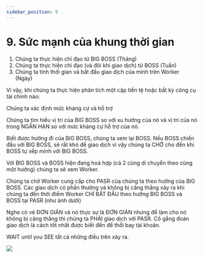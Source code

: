 ```yaml
---
sidebar_position: 9
---
```

# 9. Sức mạnh của khung thời gian
 1. Chúng ta thực hiện chỉ đạo từ BIG BOSS (Tháng)
 2. Chúng ta thực hiện chỉ đạo (và đôi khi giao dịch) từ BOSS (Tuần)
 3. Chúng ta tính thời gian và bắt đầu giao dịch của mình trên Worker (Ngày)

Vì vậy, khi chúng ta thực hiện phân tích một cặp tiền tệ hoặc bất kỳ công cụ tài chính nào: 

Chúng ta xác định mức kháng cự và hỗ trợ

Chúng ta tìm hiểu vị trí của BIG BOSS so với xu hướng của nó và vị trí của nó trong NGẮN HẠN so với mức kháng cự hỗ trợ của nó.

Biết được hướng đi của BIG BOSS, chúng ta xem lại  BOSS. Nếu BOSS chiến đầu với BIG BOSS, sẽ rất khó để giao dịch vì vậy chúng ta CHỜ cho đến khi BOSS tự xếp mình với BIG BOSS.

Với BIG BOSS và BOSS hiện đang hoà hợp (cả 2 cùng di chuyển theo cùng một hướng) chúng ta sẽ xem Worker.

Chúng ta chờ Worker cung cấp cho PASR của chúng ta theo hướng của BIG BOSS. Các giao dịch có phần thưởng và không bị căng thẳng xảy ra khi chúng ta đến thời điểm Worker CHỈ BẮT ĐẦU theo hướng BIG BOSS và BOSS tại PASR (như ảnh dưới)

Nghe có vẻ ĐƠN GIẢN và nó thực sự là ĐƠN GIẢN nhưng để làm cho nó không bị căng thẳng thì chúng ta PHẢI giao dịch với PASR. Cố gắng đoán giao dịch là cách tốt nhất được biết đến để thổi bay tài khoản.

WAIT until you SEE tất cả những điều trên xảy ra.

![](/img/power_of_time_frames.gif)